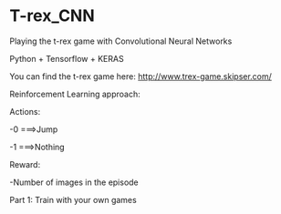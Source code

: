 # T-rex_CNN
Playing the t-rex game with Convolutional Neural Networks

Python + Tensorflow + KERAS

You can find the t-rex game here: http://www.trex-game.skipser.com/

Reinforcement Learning approach:

Actions:

  -0 ===>Jump
  
  -1 ===>Nothing
  
Reward:

  -Number of images in the episode

Part 1: Train with your own games
